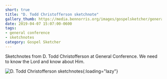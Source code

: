 ```yaml
---
short: true
title: "D. Todd Christofferson sketchnote"
gallery_thumb: https://media.bennorris.org/images/gospelsketcher/general-conference/apr-2019/apr-19-4-christofferson.jpg
date: 2019-04-07 15:07:00-0600
tags:
- general conference
- sketchnotes
category: Gospel Sketcher
---
```


Sketchnotes from D. Todd Christofferson at General Conference. We need to know the Lord and know about Him.

![D. Todd Christofferson sketchnotes](https://media.bennorris.org/images/gospelsketcher/general-conference/apr-2019/apr-19-4-christofferson.jpg){:loading="lazy"}
